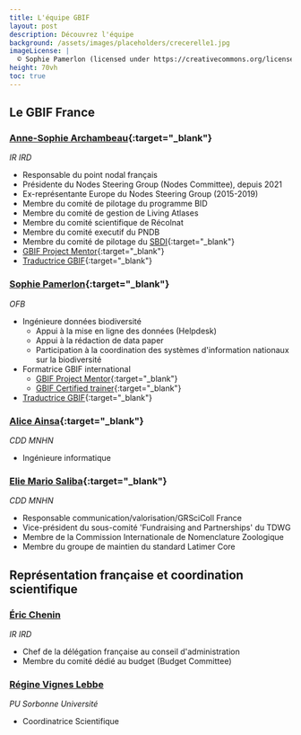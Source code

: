 ```yaml
---
title: L'équipe GBIF
layout: post
description: Découvrez l'équipe 
background: /assets/images/placeholders/crecerelle1.jpg
imageLicense: |
  © Sophie Pamerlon (licensed under https://creativecommons.org/licenses/by-sa/4.0/)
height: 70vh
toc: true
---
```

<style> .feature-img img {background-color: white; object-fit: cover }> </style>
## Le GBIF France

### [Anne-Sophie Archambeau](https://www.patrinat.fr/fr/annuaire/anne-sophie-archambeau-6077){:target="_blank"}
_IR IRD_
- Responsable du point nodal français 
- Présidente du Nodes Steering Group (Nodes Committee), depuis 2021
- Ex-représentante Europe du Nodes Steering Group (2015-2019)
- Membre du comité de pilotage du programme BID
- Membre du comité de gestion de Living Atlases
- Membre du comité scientifique de Récolnat 
- Membre du comité executif du PNDB
- Membre du comité de pilotage du [SBDI](https://biodiversitydata.se/){:target="_blank"}
- [GBIF Project Mentor](https://www.gbif.org/mentors){:target="_blank"}
- [Traductrice GBIF](https://www.gbif.org/fr/translators#list){:target="_blank"}

### [Sophie Pamerlon](https://www.patrinat.fr/fr/annuaire/sophie-pamerlon-6148){:target="_blank"}
_OFB_
- Ingénieure données biodiversité
    - Appui à la mise en ligne des données (Helpdesk)
    - Appui à la rédaction de data paper
    - Participation à la coordination des systèmes d'information nationaux sur la biodiversité
- Formatrice GBIF international
    - [GBIF Project Mentor](https://www.gbif.org/mentors){:target="_blank"}
    - [GBIF Certified trainer](https://www.gbif.org/mentors){:target="_blank"}
- [Traductrice GBIF](https://www.gbif.org/fr/translators#list){:target="_blank"}

### [Alice Ainsa](https://isyeb.mnhn.fr/fr/annuaire/alice-ainsa-9568){:target="_blank"}
_CDD MNHN_
- Ingénieure informatique

### [Elie Mario Saliba](https://www.patrinat.fr/fr/annuaire/elie-saliba-7239){:target="_blank"}
_CDD MNHN_
- Responsable communication/valorisation/GRSciColl France
- Vice-président du sous-comité 'Fundraising and Partnerships' du TDWG
- Membre de la Commission Internationale de Nomenclature Zoologique
- Membre du groupe de maintien du standard Latimer Core

## Représentation française et coordination scientifique

### [Éric Chenin](https://scai.sorbonne-universite.fr/public/profiles/view/54d0fe54d1e123a8f10f/33)
_IR IRD_
- Chef de la délégation française au conseil d'administration
- Membre du comité dédié au budget (Budget Committee)

### [Régine Vignes Lebbe](https://isyeb.mnhn.fr/fr/annuaire/regine-vignes-lebbe-408)
_PU Sorbonne Université_
- Coordinatrice Scientifique


